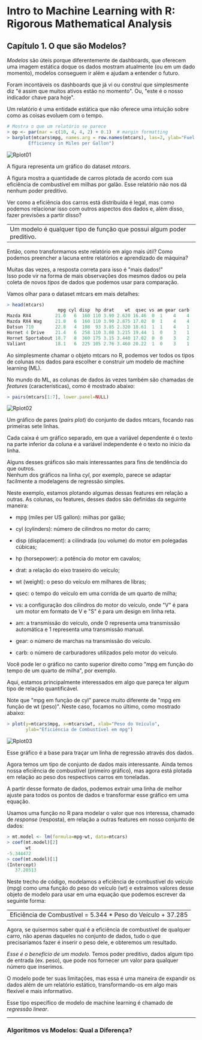 # Intro to Machine Learning with R: Rigorous Mathematical Analysis

## Capítulo 1. O que são Modelos?
*Modelos* são úteis porque diferentemente de dashboards, que oferecem uma imagem estática doque os dados mostram atualmente (ou em um dado momento), modelos conseguem ir além e ajudam a entender o futuro.

Foram incontáveis os dashboards que já vi ou construí que simplesmente diz "é assim que muitos ativos estão no momento". Ou, "este é o nosso indicador chave para hoje".

Um relatório é uma entidade estática que não oferece uma intuição sobre como as coisas evoluem com o tempo.
```R
# Mostra o que um relatório se parece
> op <- par(mar = c(10, 4, 4, 2) + 0.1)  # margin formatting
> barplot(mtcars$mpg, names.arg = row.names(mtcars), las=2, ylab="Fuel
        Efficiency in Miles per Gallon")
```
![Rplot01](https://github.com/user-attachments/assets/e9f78f9d-44a8-40e9-a96d-df781a646058)

A figura representa um gráfico do dataset *mtcars*.

A figura mostra a quantidade de carros plotada de acordo com sua eficiência de combustível em milhas por galão. Esse relatório não nos dá nenhum poder preditivo.

Ver como a eficiência dos carros está distribuída é legal, mas como podemos relacionar isso com outros aspectos dos dados e, além disso, fazer previsões a partir disso?

<table><tr><td>Um modelo é qualquer tipo de função que possui algum poder preditivo.</td></tr></table>

Então, como transformamos este relatório em algo mais útil? Como podemos preencher a lacuna entre relatórios e aprendizado de máquina?

Muitas das vezes, a resposta correta para isso é "mais dados!"  
Isso pode vir na forma de mais observações dos mesmos dados ou pela coleta de novos *tipos* de dados que podemos usar para comparação.

Vamos olhar para o dataset mtcars em mais detalhes:
```R
> head(mtcars)
                   mpg cyl disp  hp drat    wt  qsec vs am gear carb
Mazda RX4         21.0   6  160 110 3.90 2.620 16.46  0  1    4    4
Mazda RX4 Wag     21.0   6  160 110 3.90 2.875 17.02  0  1    4    4
Datsun 710        22.8   4  108  93 3.85 2.320 18.61  1  1    4    1
Hornet 4 Drive    21.4   6  258 110 3.08 3.215 19.44  1  0    3    1
Hornet Sportabout 18.7   8  360 175 3.15 3.440 17.02  0  0    3    2
Valiant           18.1   6  225 105 2.76 3.460 20.22  1  0    3    1
```
Ao simplesmente chamar o objeto mtcars no R, podemos ver todos os tipos de colunas nos dados para escolher e construir um modelo de machine learning (ML).

No mundo do ML, as colunas de dados às vezes também são chamadas de *features* (características), como é mostrado abaixo:
```R
> pairs(mtcars[1:7], lower.panel=NULL)
```
![Rplot02](https://github.com/user-attachments/assets/8581c352-0cf2-4acb-9ee2-bda4ad294d95)

Um gráfico de pares (*pairs plot*) do conjunto de dados mtcars, focando nas primeiras sete linhas.

Cada caixa é um gráfico separado, em que a variável dependente é o texto na parte inferior da coluna e a variável independente é o texto no início da linha.

Alguns desses gráficos são mais interessantes para fins de tendência do que outros.  
Nenhum dos gráficos na linha *cyl*, por exemplo, parece se adaptar facilmente a modelagens de regressão simples.

Neste exemplo, estamos plotando algumas dessas features em relação a outras. As colunas, ou features, desses dados são definidas da seguinte maneira:

* mpg (miles per US gallon): milhas por galão;

* cyl (cylinders): número de cilindros no motor do carro;

* disp (displacement): a cilindrada (ou volume) do motor em polegadas cúbicas;

* hp (horsepower): a potência do motor em cavalos;

* drat: a relação do eixo traseiro do veículo;

* wt (weight): o peso do veículo em milhares de libras;

* qsec: o tempo do veículo em uma corrida de um quarto de milha;

* vs: a configuração dos cilindros do motor do veículo, onde "V" é para um motor em formato de V e "S" é para um design em linha reta.

* am: a transmissão do veículo, onde 0 representa uma transmissão automática e 1 representa uma transmissão manual.

* gear: o número de marchas na transmissão do veículo.

* carb: o número de carburadores utilizados pelo motor do veículo.

Você pode ler o gráfico no canto superior direito como "mpg em função do tempo de um quarto de milha", por exemplo.

Aqui, estamos principalmente interessados em algo que pareça ter algum tipo de relação quantificável.

Note que "mpg em função de cyl" parece muito diferente de "mpg em função de wt (peso)". Neste caso, focamos no último, como mostrado abaixo:

```R
> plot(y=mtcars$mpg, x=mtcars$wt, xlab="Peso do Veículo",
       ylab="Eficiência de Combustível em mpg")
```

![Rplot03](https://github.com/user-attachments/assets/c8a4457f-8166-414a-80f5-68833e27cd0c)

Esse gráfico é a base para traçar um linha de regressão através dos dados.

Agora temos um tipo de conjunto de dados mais interessante. Ainda temos nossa eficiência de combustível (primeiro gráfico), mas agora está plotada em relação ao peso dos respectivos carros em toneladas.

A partir desse formato de dados, podemos extrair uma linha de melhor ajuste para todos os pontos de dados e transformar esse gráfico em uma equação.

Usamos uma função no R para modelar o valor que nos interessa, chamado de *response* (resposta), em relação a outras features em nosso conjunto de dados:
```R
> mt.model <- lm(formula=mpg~wt, data=mtcars)
> coef(mt.model)[2]
       wt 
-5.344472
> coef(mt.model)[1]
(Intercept) 
   37.28513
```
Neste trecho de código, modelamos a eficiência de combustível do veículo (mpg) como uma função do peso do veículo (wt) e extraímos valores desse objeto de modelo para usar em uma equação que podemos escrever da seguinte forma:

<table><tr><td>Eficiência de Combustível = 5.344 * Peso do Veículo + 37.285</td></tr></table>

Agora, se quisermos saber qual é a eficiência de combustível de qualquer carro, não apenas daqueles no conjunto de dados, tudo o que precisaríamos fazer é inserir o peso dele, e obteremos um resultado.

*Esse é o benefício de um modelo.* Temos poder preditivo, dados algum tipo de entrada (ex. peso), que pode nos fornecer um valor para qualquer número que inserimos.

O modelo pode ter suas limitações, mas essa é uma maneira de expandir os dados além de um relatório estático, transformando-os em algo mais flexível e mais informativo.

Esse tipo específico de modelo de machine learning é chamado de *regressão linear*.

---
### Algoritmos vs Modelos: Qual a Diferença?

















